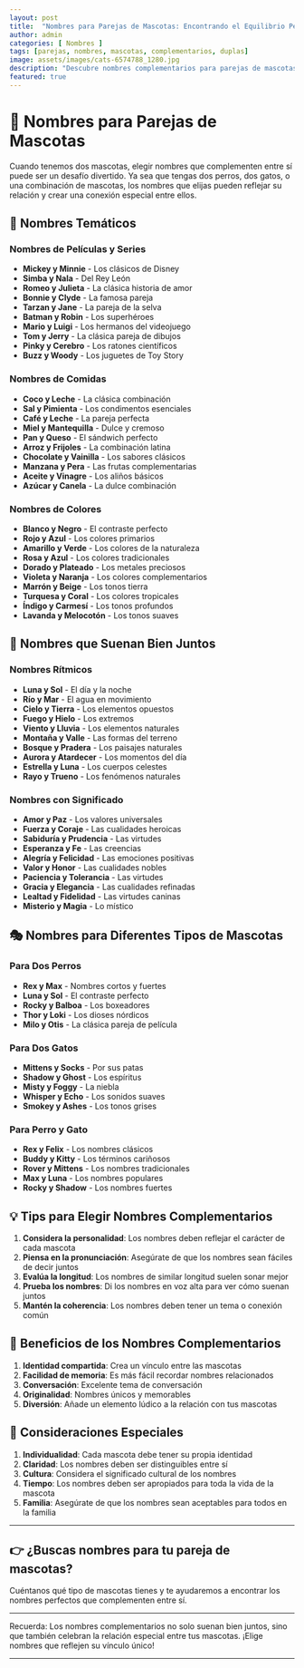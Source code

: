 ```yaml
---
layout: post
title:  "Nombres para Parejas de Mascotas: Encontrando el Equilibrio Perfecto"
author: admin
categories: [ Nombres ]
tags: [parejas, nombres, mascotas, complementarios, duplas]
image: assets/images/cats-6574788_1280.jpg
description: "Descubre nombres complementarios para parejas de mascotas, desde nombres temáticos hasta nombres que suenan bien juntos"
featured: true
---
```

# 👥 Nombres para Parejas de Mascotas

Cuando tenemos dos mascotas, elegir nombres que complementen entre sí puede ser un desafío divertido. Ya sea que tengas dos perros, dos gatos, o una combinación de mascotas, los nombres que elijas pueden reflejar su relación y crear una conexión especial entre ellos.

## 🌟 Nombres Temáticos

### Nombres de Películas y Series
- **Mickey y Minnie** - Los clásicos de Disney
- **Simba y Nala** - Del Rey León
- **Romeo y Julieta** - La clásica historia de amor
- **Bonnie y Clyde** - La famosa pareja
- **Tarzan y Jane** - La pareja de la selva
- **Batman y Robin** - Los superhéroes
- **Mario y Luigi** - Los hermanos del videojuego
- **Tom y Jerry** - La clásica pareja de dibujos
- **Pinky y Cerebro** - Los ratones científicos
- **Buzz y Woody** - Los juguetes de Toy Story

### Nombres de Comidas
- **Coco y Leche** - La clásica combinación
- **Sal y Pimienta** - Los condimentos esenciales
- **Café y Leche** - La pareja perfecta
- **Miel y Mantequilla** - Dulce y cremoso
- **Pan y Queso** - El sándwich perfecto
- **Arroz y Frijoles** - La combinación latina
- **Chocolate y Vainilla** - Los sabores clásicos
- **Manzana y Pera** - Las frutas complementarias
- **Aceite y Vinagre** - Los aliños básicos
- **Azúcar y Canela** - La dulce combinación

### Nombres de Colores
- **Blanco y Negro** - El contraste perfecto
- **Rojo y Azul** - Los colores primarios
- **Amarillo y Verde** - Los colores de la naturaleza
- **Rosa y Azul** - Los colores tradicionales
- **Dorado y Plateado** - Los metales preciosos
- **Violeta y Naranja** - Los colores complementarios
- **Marrón y Beige** - Los tonos tierra
- **Turquesa y Coral** - Los colores tropicales
- **Índigo y Carmesí** - Los tonos profundos
- **Lavanda y Melocotón** - Los tonos suaves

## 💫 Nombres que Suenan Bien Juntos

### Nombres Rítmicos
- **Luna y Sol** - El día y la noche
- **Río y Mar** - El agua en movimiento
- **Cielo y Tierra** - Los elementos opuestos
- **Fuego y Hielo** - Los extremos
- **Viento y Lluvia** - Los elementos naturales
- **Montaña y Valle** - Las formas del terreno
- **Bosque y Pradera** - Los paisajes naturales
- **Aurora y Atardecer** - Los momentos del día
- **Estrella y Luna** - Los cuerpos celestes
- **Rayo y Trueno** - Los fenómenos naturales

### Nombres con Significado
- **Amor y Paz** - Los valores universales
- **Fuerza y Coraje** - Las cualidades heroicas
- **Sabiduría y Prudencia** - Las virtudes
- **Esperanza y Fe** - Las creencias
- **Alegría y Felicidad** - Las emociones positivas
- **Valor y Honor** - Las cualidades nobles
- **Paciencia y Tolerancia** - Las virtudes
- **Gracia y Elegancia** - Las cualidades refinadas
- **Lealtad y Fidelidad** - Las virtudes caninas
- **Misterio y Magia** - Lo místico

## 🎭 Nombres para Diferentes Tipos de Mascotas

### Para Dos Perros
- **Rex y Max** - Nombres cortos y fuertes
- **Luna y Sol** - El contraste perfecto
- **Rocky y Balboa** - Los boxeadores
- **Thor y Loki** - Los dioses nórdicos
- **Milo y Otis** - La clásica pareja de película

### Para Dos Gatos
- **Mittens y Socks** - Por sus patas
- **Shadow y Ghost** - Los espíritus
- **Misty y Foggy** - La niebla
- **Whisper y Echo** - Los sonidos suaves
- **Smokey y Ashes** - Los tonos grises

### Para Perro y Gato
- **Rex y Felix** - Los nombres clásicos
- **Buddy y Kitty** - Los términos cariñosos
- **Rover y Mittens** - Los nombres tradicionales
- **Max y Luna** - Los nombres populares
- **Rocky y Shadow** - Los nombres fuertes

## 💡 Tips para Elegir Nombres Complementarios

1. **Considera la personalidad**: Los nombres deben reflejar el carácter de cada mascota
2. **Piensa en la pronunciación**: Asegúrate de que los nombres sean fáciles de decir juntos
3. **Evalúa la longitud**: Los nombres de similar longitud suelen sonar mejor
4. **Prueba los nombres**: Di los nombres en voz alta para ver cómo suenan juntos
5. **Mantén la coherencia**: Los nombres deben tener un tema o conexión común

## 🌟 Beneficios de los Nombres Complementarios

1. **Identidad compartida**: Crea un vínculo entre las mascotas
2. **Facilidad de memoria**: Es más fácil recordar nombres relacionados
3. **Conversación**: Excelente tema de conversación
4. **Originalidad**: Nombres únicos y memorables
5. **Diversión**: Añade un elemento lúdico a la relación con tus mascotas

## 📝 Consideraciones Especiales

1. **Individualidad**: Cada mascota debe tener su propia identidad
2. **Claridad**: Los nombres deben ser distinguibles entre sí
3. **Cultura**: Considera el significado cultural de los nombres
4. **Tiempo**: Los nombres deben ser apropiados para toda la vida de la mascota
5. **Familia**: Asegúrate de que los nombres sean aceptables para todos en la familia

---

## 👉 ¿Buscas nombres para tu pareja de mascotas?

Cuéntanos qué tipo de mascotas tienes y te ayudaremos a encontrar los nombres perfectos que complementen entre sí.

---

Recuerda: Los nombres complementarios no solo suenan bien juntos, sino que también celebran la relación especial entre tus mascotas. ¡Elige nombres que reflejen su vínculo único!

--- 
